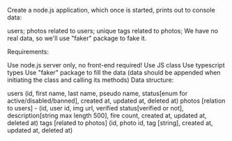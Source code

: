 Create a node.js application, which once is started, prints out to console data:

users;
photos related to users;
unique tags related to photos;
We have no real data, so we'll use "faker" package to fake it.

Requirements:

Use node.js server only, no front-end required!
Use JS class
Use typescript types
Use "faker" package to fill the data (data should be appended when initiating the class and calling its methods)
Data structure:

users (id, first name, last name, pseudo name, status[enum for active/disabled/banned], created at, updated at, deleted at)
photos [relation to users] - (id, user id, img url, verified status[verified or not], description[string max length 500], fire count, created at, updated at, deleted at)
tags [related to photos] (id, photo id, tag [string], created at, updated at, deleted at)
